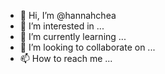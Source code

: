 - 👋 Hi, I’m @hannahchea
- 👀 I’m interested in ...
- 🌱 I’m currently learning ...
- 💞️ I’m looking to collaborate on ...
- 📫 How to reach me ...

<!---
hannahchea/hannahchea is a ✨ special ✨ repository because its `README.md` (this file) appears on your GitHub profile.
You can click the Preview link to take a look at your changes.
--->
